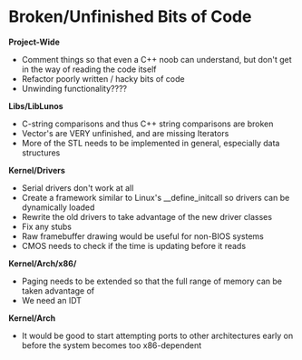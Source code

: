 # Broken/Unfinished Bits of Code

**Project-Wide**
* Comment things so that even a C++ noob can understand, but don't get in the way of reading the code itself
* Refactor poorly written / hacky bits of code
* Unwinding functionality????

**Libs/LibLunos**
* C-string comparisons and thus C++ string comparisons are broken
* Vector's are VERY unfinished, and are missing Iterators
* More of the STL needs to be implemented in general, especially data structures

**Kernel/Drivers**
* Serial drivers don't work at all
* Create a framework similar to Linux's __define_initcall so drivers can be dynamically loaded
* Rewrite the old drivers to take advantage of the new driver classes
* Fix any stubs
* Raw framebuffer drawing would be useful for non-BIOS systems
* CMOS needs to check if the time is updating before it reads

**Kernel/Arch/x86/**
* Paging needs to be extended so that the full range of memory can be taken advantage of
* We need an IDT

**Kernel/Arch**
* It would be good to start attempting ports to other architectures early on before the system becomes too x86-dependent
